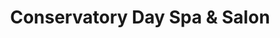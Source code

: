 ---
title: "Conservatory Day Spa & Salon"
url: /kingwood/conservatory-day-spa-and-salon/
shop: beauty
---